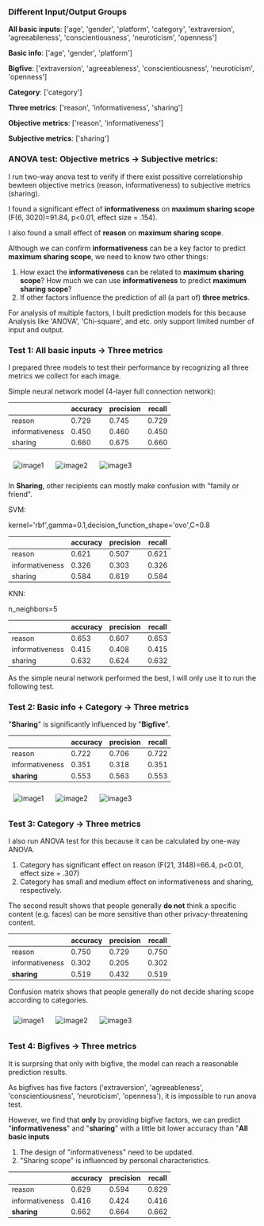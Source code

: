 ### Different Input/Output Groups

**All basic inputs**: ['age', 'gender', 'platform', 'category', 'extraversion', 'agreeableness', 'conscientiousness', 'neuroticism', 'openness']

**Basic info**: ['age', 'gender', 'platform'] 

**Bigfive**: ['extraversion', 'agreeableness', 'conscientiousness', 'neuroticism', 'openness']

**Category**: ['category']

**Three metrics**: ['reason', 'informativeness', 'sharing']

**Objective metrics**: ['reason', 'informativeness']

**Subjective metrics**: ['sharing']

### ANOVA test: Objective metrics -> Subjective metrics: 

I run two-way anova test to verify if there exist possitive correlationship bewteen objective metrics (reason, informativeness) to subjective metrics (sharing).

I found a significant effect of **informativeness** on **maximum sharing scope** (F(6, 3020)=91.84, p<0.01, effect size = .154).

I also found a small effect of **reason** on **maximum sharing scope**.

Although we can confirm **informativeness** can be a key factor to predict **maximum sharing scope**, we need to know two other things:

1. How exact the **informativeness** can be related to **maximum sharing scope**? How much we can use **informativeness** to predict **maximum sharing scope**?
2. If other factors influence the prediction of all (a part of) **three metrics**.

For analysis of multiple factors, I built prediction models for this because Analysis like 'ANOVA', 'Chi-square', and etc. only support limited number of input and output.

### Test 1: All basic inputs -> Three metrics

I prepared three models to test their performance by recognizing all three metrics we collect for each image.

Simple neural network model (4-layer full connection network):

|                 | accuracy | precision | recall |
| --------------- | -------- | --------- | ------ |
| reason          | 0.729    | 0.745     | 0.729  |
| informativeness | 0.450    | 0.460     | 0.450  |
| sharing         | 0.660    | 0.675     | 0.660  |

<div style="display:incline-block; justify-content:center;">   <img src="./analysis results/All inputs -> Three metrics/confusion matrix for reason.png" alt="image1" style="max-width: 500px; max-height: 500px; flex:1; margin: 10px;">   <img src="./analysis results/All inputs -> Three metrics/confusion matrix for informativeness.png" alt="image2" style="flex:1; margin: 10px;max-width: 500px; max-height: 500px;">   <img src="./analysis results/All inputs -> Three metrics/confusion matrix for sharing.png" alt="image3" style="flex:1; margin: 10px;max-width: 500px; max-height: 500px;"> </div>

In **Sharing**, other recipients can mostly make confusion with "family or friend".

SVM:

kernel='rbf',gamma=0.1,decision_function_shape='ovo',C=0.8

|                 | accuracy | precision | recall |
| --------------- | -------- | --------- | ------ |
| reason          | 0.621    | 0.507     | 0.621  |
| informativeness | 0.326    | 0.303     | 0.326  |
| sharing         | 0.584    | 0.619     | 0.584  |



KNN:

n_neighbors=5

|                 | accuracy | precision | recall |
| --------------- | -------- | --------- | ------ |
| reason          | 0.653    | 0.607     | 0.653  |
| informativeness | 0.415    | 0.408     | 0.415  |
| sharing         | 0.632    | 0.624     | 0.632  |



As the simple neural network performed the best, I will only use it to run the following test.

### Test 2: Basic info + Category -> Three metrics

"**Sharing**" is significantly influenced by "**Bigfive**".  

|                 | accuracy | precision | recall |
| --------------- | -------- | --------- | ------ |
| reason          | 0.722    | 0.706     | 0.722  |
| informativeness | 0.351    | 0.318     | 0.351  |
| **sharing**     | 0.553    | 0.563     | 0.553  |

<div style="display:incline-block; justify-content:center;">   <img src="./analysis results/Basic info + Category -> Three metrics/confusion matrix for reason.png" alt="image1" style="max-width: 500px; max-height: 500px; flex:1; margin: 10px;">   <img src="./analysis results/Basic info + Category -> Three metrics/confusion matrix for informativeness.png" alt="image2" style="flex:1; margin: 10px;max-width: 500px; max-height: 500px;">   <img src="./analysis results/Basic info + Category -> Three metrics/confusion matrix for sharing.png" alt="image3" style="flex:1; margin: 10px;max-width: 500px; max-height: 500px;"> </div>



### Test 3: Category -> Three metrics

I also run ANOVA test for this because it can be calculated by one-way ANOVA.

1. Category has significant effect on reason (F(21, 3148)=66.4, p<0.01, effect size = .307)
2. Category has small and medium effect on informativeness and sharing, respectively.

The second result shows that people generally **do not** think a specific content (e.g. faces) can be more sensitive than other privacy-threatening content.

|                 | accuracy | precision | recall |
| --------------- | -------- | --------- | ------ |
| reason          | 0.750    | 0.729     | 0.750  |
| informativeness | 0.302    | 0.205     | 0.302  |
| **sharing**     | 0.519    | 0.432     | 0.519  |

Confusion matrix shows that people generally do not decide sharing scope according to categories.


<div style="display:incline-block; justify-content:center;">   <img src="./analysis results/Category -> Three metrics/confusion matrix for reason.png" alt="image1" style="max-width: 500px; max-height: 500px; flex:1; margin: 10px;">   <img src="./analysis results/Category -> Three metrics/confusion matrix for informativeness.png" alt="image2" style="flex:1; margin: 10px;max-width: 500px; max-height: 500px;">   <img src="./analysis results/Category -> Three metrics/confusion matrix for sharing.png" alt="image3" style="flex:1; margin: 10px;max-width: 500px; max-height: 500px;"> </div>



### Test 4: Bigfives -> Three metrics

It is surprsing that only with bigfive, the model can reach a reasonable prediction results.

As bigfives has five factors ('extraversion', 'agreeableness', 'conscientiousness', 'neuroticism', 'openness'), it is impossible to run anova test.

However, we find that **only** by providing bigfive factors, we can predict "**informativeness**" and "**sharing**" with a little bit lower accuracy than "**All basic inputs**

1. The design of "informativeness" need to be updated.
2. "Sharing scope" is influenced by personal characteristics.

|                 | accuracy | precision | recall |
| --------------- | -------- | --------- | ------ |
| reason          | 0.629    | 0.594     | 0.629  |
| informativeness | 0.416    | 0.424     | 0.416  |
| **sharing**     | 0.662    | 0.664     | 0.662  |





